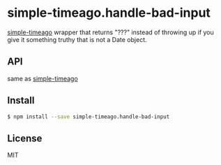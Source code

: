 # simple-timeago.handle-bad-input
[simple-timeago](https://www.npmjs.com/package/simple-timeago) wrapper that returns "???" instead of throwing up if you give it something truthy that is not a Date object.

## API
same as [simple-timeago](https://www.npmjs.com/package/simple-timeago)

## Install
```sh
$ npm install --save simple-timeago.handle-bad-input
```

## License
MIT

